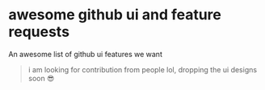 # awesome github ui and feature requests 
An awesome list of github ui features we want

> i am looking for contribution from people lol, dropping the ui designs soon 😎
